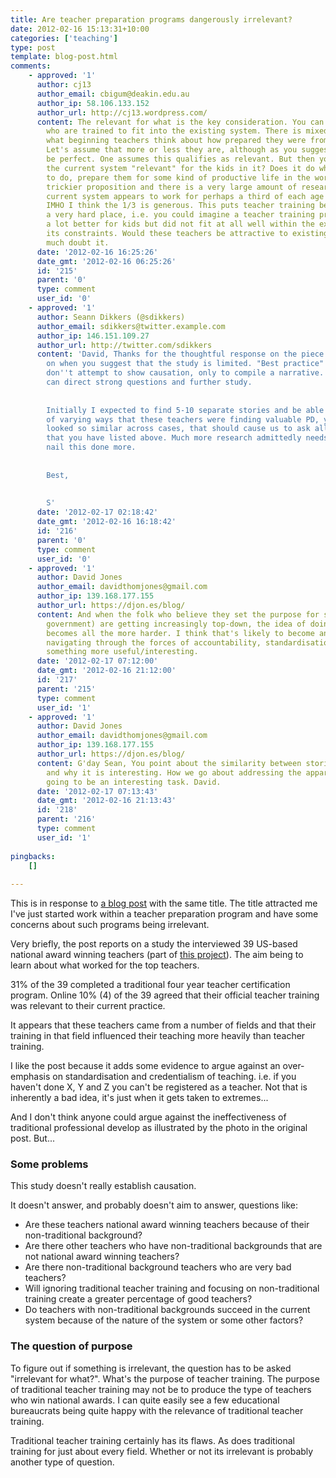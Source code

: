 ```yaml
---
title: Are teacher preparation programs dangerously irrelevant?
date: 2012-02-16 15:13:31+10:00
categories: ['teaching']
type: post
template: blog-post.html
comments:
    - approved: '1'
      author: cj13
      author_email: cbigum@deakin.edu.au
      author_ip: 58.106.133.152
      author_url: http://cj13.wordpress.com/
      content: The relevant for what is the key consideration. You can prepare teachers
        who are trained to fit into the existing system. There is mixed research about
        what beginning teachers think about how prepared they were from their training.
        Let's assume that more or less they are, although as you suggest, none of it can
        be perfect. One assumes this qualifies as relevant. But then you have to ask is
        the current system "relevant" for the kids in it? Does it do what it purports
        to do, prepare them for some kind of productive life in the world? This is a much
        trickier proposition and there is a very large amount of research that says the
        current system appears to work for perhaps a third of each age cohort at best.
        IMHO I think the 1/3 is generous. This puts teacher training between a rock and
        a very hard place, i.e. you could imagine a teacher training program that was
        a lot better for kids but did not fit at all well within the existing system and
        its constraints. Would these teachers be attractive to existing systems? I very
        much doubt it.
      date: '2012-02-16 16:25:26'
      date_gmt: '2012-02-16 06:25:26'
      id: '215'
      parent: '0'
      type: comment
      user_id: '0'
    - approved: '1'
      author: Seann Dikkers (@sdikkers)
      author_email: sdikkers@twitter.example.com
      author_ip: 146.151.109.27
      author_url: http://twitter.com/sdikkers
      content: 'David, Thanks for the thoughtful response on the piece. You are right
        on when you suggest that the study is limited. "Best practice" studies usually
        don''t attempt to show causation, only to compile a narrative. Good narratives
        can direct strong questions and further study.
    
    
        Initially I expected to find 5-10 separate stories and be able to compile lists
        of varying ways that these teachers were finding valuable PD, yet when the stories
        looked so similar across cases, that should cause us to ask all of the questions
        that you have listed above. Much more research admittedly needs to be done to
        nail this done more.
    
    
        Best,
    
    
        S'
      date: '2012-02-17 02:18:42'
      date_gmt: '2012-02-16 16:18:42'
      id: '216'
      parent: '0'
      type: comment
      user_id: '0'
    - approved: '1'
      author: David Jones
      author_email: davidthomjones@gmail.com
      author_ip: 139.168.177.155
      author_url: https://djon.es/blog/
      content: And when the folk who believe they set the purpose for schools (e.g. Oz
        government) are getting increasingly top-down, the idea of doing something different
        becomes all the more harder. I think that's likely to become an interesting challenge,
        navigating through the forces of accountability, standardisation etc. towards
        something more useful/interesting.
      date: '2012-02-17 07:12:00'
      date_gmt: '2012-02-16 21:12:00'
      id: '217'
      parent: '215'
      type: comment
      user_id: '1'
    - approved: '1'
      author: David Jones
      author_email: davidthomjones@gmail.com
      author_ip: 139.168.177.155
      author_url: https://djon.es/blog/
      content: G'day Sean, You point about the similarity between stories is important
        and why it is interesting. How we go about addressing the apparent problems is
        going to be an interesting task. David.
      date: '2012-02-17 07:13:43'
      date_gmt: '2012-02-16 21:13:43'
      id: '218'
      parent: '216'
      type: comment
      user_id: '1'
    
pingbacks:
    []
    
---
```

This is in response to [a blog post](http://dangerouslyirrelevant.org/2012/02/are-teacher-preparation-programs-dangerously-irrelevant-guest-post.html) with the same title. The title attracted me I've just started work within a teacher preparation program and have some concerns about such programs being irrelevant.

Very briefly, the post reports on a study the interviewed 39 US-based national award winning teachers (part of [this project](http://gamingmatter.com/GM/21CTP_Home.html)). The aim being to learn about what worked for the top teachers.

31% of the 39 completed a traditional four year teacher certification program. Online 10% (4) of the 39 agreed that their official teacher training was relevant to their current practice.

It appears that these teachers came from a number of fields and that their training in that field influenced their teaching more heavily than teacher training.

I like the post because it adds some evidence to argue against an over-emphasis on standardisation and credentialism of teaching. i.e. if you haven't done X, Y and Z you can't be registered as a teacher. Not that is inherently a bad idea, it's just when it gets taken to extremes...

And I don't think anyone could argue against the ineffectiveness of traditional professional develop as illustrated by the photo in the original post. But...

### Some problems

This study doesn't really establish causation.

It doesn't answer, and probably doesn't aim to answer, questions like:

- Are these teachers national award winning teachers because of their non-traditional background?
- Are there other teachers who have non-traditional backgrounds that are not national award winning teachers?
- Are there non-traditional background teachers who are very bad teachers?
- Will ignoring traditional teacher training and focusing on non-traditional training create a greater percentage of good teachers?
- Do teachers with non-traditional backgrounds succeed in the current system because of the nature of the system or some other factors?

### The question of purpose

To figure out if something is irrelevant, the question has to be asked "irrelevant for what?". What's the purpose of teacher training. The purpose of traditional teacher training may not be to produce the type of teachers who win national awards. I can quite easily see a few educational bureaucrats being quite happy with the relevance of traditional teacher training.

Traditional teacher training certainly has its flaws. As does traditional training for just about every field. Whether or not its irrelevant is probably another type of question.